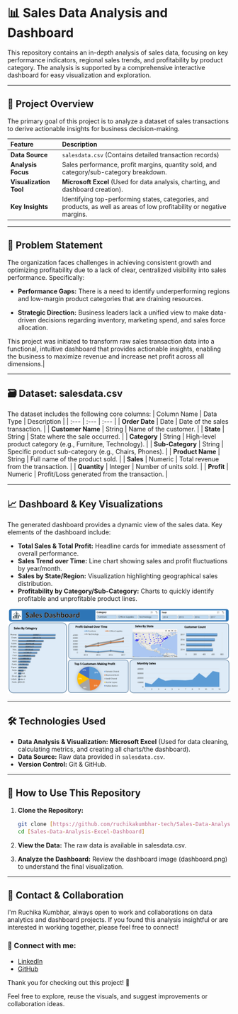 # 📊 Sales Data Analysis and Dashboard
This repository contains an in-depth analysis of sales data, focusing on key performance indicators, regional sales trends, and profitability by product category. The analysis is supported by a comprehensive interactive dashboard for easy visualization and exploration.

---
## 🚀 Project Overview
The primary goal of this project is to analyze a dataset of sales transactions to derive actionable insights for business decision-making.



| Feature | Description |
| :--- | :--- |
| **Data Source** | `salesdata.csv` (Contains detailed transaction records) |
| **Analysis Focus** | Sales performance, profit margins, quantity sold, and category/sub-category breakdown. |
| **Visualization Tool** | **Microsoft Excel** (Used for data analysis, charting, and dashboard creation). |
| **Key Insights** | Identifying top-performing states, categories, and products, as well as areas of low profitability or negative margins. 
---

## 🎯 Problem Statement
The organization faces challenges in achieving consistent growth and optimizing profitability due to a lack of clear, centralized visibility into sales performance. Specifically:

- **Performance Gaps:** There is a need to identify underperforming regions and low-margin product categories that are draining resources.

- **Strategic Direction:** Business leaders lack a unified view to make data-driven decisions regarding inventory, marketing spend, and sales force allocation.

This project was initiated to transform raw sales transaction data into a functional, intuitive dashboard that provides actionable insights, enabling the business to maximize revenue and increase net profit across all dimensions.|

---
## 🗃️ Dataset: salesdata.csv
The dataset includes the following core columns:
| Column Name | Data Type | Description |
| :--- | :--- | :--- |
| **Order Date** | Date | Date of the sales transaction. |
| **Customer Name** | String | Name of the customer. |
| **State** | String | State where the sale occurred. |
| **Category** | String | High-level product category (e.g., Furniture, Technology). |
| **Sub-Category** | String | Specific product sub-category (e.g., Chairs, Phones). |
| **Product Name** | String | Full name of the product sold. |
| **Sales** | Numeric | Total revenue from the transaction. |
| **Quantity** | Integer | Number of units sold. |
| **Profit** | Numeric | Profit/Loss generated from the transaction. |


---

## 📈 Dashboard & Key Visualizations

The generated dashboard provides a dynamic view of the sales data. Key elements of the dashboard include:

* **Total Sales & Total Profit:** Headline cards for immediate assessment of overall performance.
* **Sales Trend over Time:** Line chart showing sales and profit fluctuations by year/month.
* **Sales by State/Region:** Visualization highlighting geographical sales distribution.
* **Profitability by Category/Sub-Category:** Charts to quickly identify profitable and unprofitable product lines.

![Sales Data Dashboard built in Excel](Image/dashboard.png)

---
## 🛠️ Technologies Used

* **Data Analysis & Visualization:** **Microsoft Excel** (Used for data cleaning, calculating metrics, and creating all charts/the dashboard).
* **Data Source:** Raw data provided in `salesdata.csv`.
* **Version Control:** Git & GitHub.
---
## 📝 How to Use This Repository

1.  **Clone the Repository:**
    ```bash
    git clone [https://github.com/ruchikakumbhar-tech/Sales-Data-Analysis-Excel-Dashboard]
    cd [Sales-Data-Analysis-Excel-Dashboard]
    ```
2. **View the Data:** The raw data is available in salesdata.csv.

3. **Analyze the Dashboard:** Review the dashboard image (dashboard.png) to understand the final visualization.
---
## 🤝 Contact & Collaboration
I'm Ruchika Kumbhar, always open to work and collaborations on data analytics and dashboard projects. If you found this analysis insightful or are interested in working together, please feel free to connect!

### 🔗 Connect with me:
- [LinkedIn](https://linkedin.com/in/ruchika-kumbhar-da)
- [GitHub](https://github.com/ruchikakumbhar-tech)


Thank you for checking out this project! 🚀 

Feel free to explore, reuse the visuals, and suggest improvements or collaboration ideas.
    